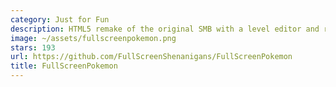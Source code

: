 ```yaml
---
category: Just for Fun
description: HTML5 remake of the original SMB with a level editor and random maps. Shut down by Nintendo.
image: ~/assets/fullscreenpokemon.png
stars: 193
url: https://github.com/FullScreenShenanigans/FullScreenPokemon
title: FullScreenPokemon
---
```

